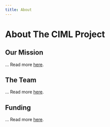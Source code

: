 ```yaml
---
title: About
---
```


# About The CIML Project

## Our Mission 
...
Read more [here](mission).

## The Team 
...
Read more [here](team).

## Funding 
...
Read more [here](funding).
